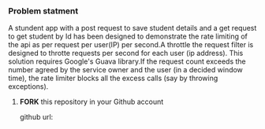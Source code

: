 ### Problem statment
A stundent app with a post request to save student details and a get request to get student by Id has been designed to demonstrate the rate limiting of the api as per request per user(IP) per second.A throttle the request filter is designed to throtte  requests per second for each user (ip address). This solution requires Google's Guava library.If the request count exceeds the number agreed by the
service owner and the user (in a decided window time), the rate limiter blocks all the excess
calls (say by throwing exceptions).


1. **FORK** this repository in your Github account

	github url:

